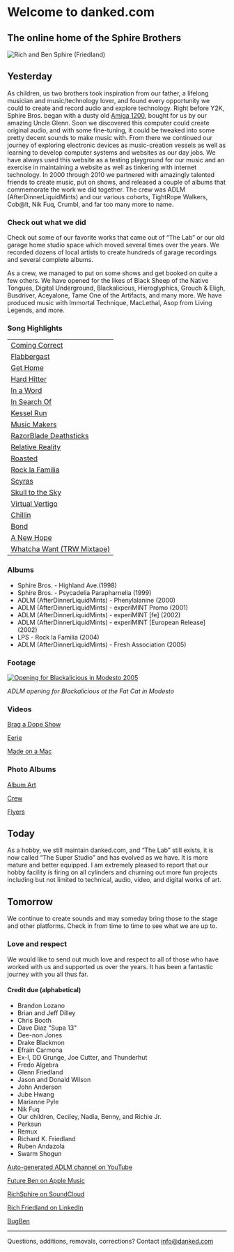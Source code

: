 # Welcome to danked.com


## The online home of the Sphire Brothers


  ![Rich and Ben Sphire (Friedland)](https://imgur.com/a/0PYaWhz)


## Yesterday

As children, us two brothers took inspiration from our father, a lifelong musician and music/technology lover, and found every opportunity we could to create and record audio and explore technology. Right before Y2K, Sphire Bros. began with a dusty old [Amiga 1200](https://en.wikipedia.org/wiki/Amiga_1200), bought for us by our amazing Uncle Glenn. Soon we discovered this computer could create original audio, and with some fine-tuning, it could be tweaked into some pretty decent sounds to make music with. From there we continued our journey of exploring electronic devices as music-creation vessels as well as learning to develop computer systems and websites as our day jobs. We have always used this website as a testing playground for our music and an exercise in maintaining a website as well as tinkering with internet technology. In 2000 through 2010 we partnered with amazingly talented friends to create music, put on shows, and released a couple of albums that commemorate the work we did together. The crew was ADLM (AfterDinnerLiquidMints) and our various cohorts, TightRope Walkers, Cob@lt, Nik Fuq, Crumbl, and far too many more to name.


### Check out what we did

Check out some of our favorite works that came out of “The Lab” or our old garage home studio space which moved several times over the years. We recorded dozens of local artists to create hundreds of garage recordings and several complete albums.

As a crew, we managed to put on some shows and get booked on quite a few others. We have opened for the likes of Black Sheep of the Native Tongues, Digital Underground, Blackalicious, Hieroglyphics, Grouch & Eligh, Busdriver, Aceyalone, Tame One of the Artifacts, and many more. We have produced music with Immortal Technique, MacLethal, Asop from Living Legends, and more. 


### Song Highlights


<table>
  <tr>
   <td><a href="https://soundcloud.com/richsphire/coming-correct?si=e8aab33ccc84411abb4cd96bfa671e0c&utm_source=clipboard&utm_medium=text&utm_campaign=social_sharing">Coming Correct</a>
   </td>
  </tr>
  <tr>
   <td><a href="https://youtu.be/wtWQAneP7aQ?si=DdgW8ajzZefdCjpT">Flabbergast</a>
   </td>
  </tr>
  <tr>
   <td><a href="https://youtu.be/r0kWLJLmsbc?si=I2VmgxsFZwJ0MkEY">Get Home</a>
   </td>
  </tr>
  <tr>
   <td><a href="https://youtu.be/FtEZyrdI42o?si=VKGcY1GRcEbV0Qjr">Hard Hitter</a>
   </td>
  </tr>
  <tr>
   <td><a href="https://youtu.be/hsD9CPUAO_M?si=iZnj2zlhYZjotW3g">In a Word</a>
   </td>
  </tr>
  <tr>
   <td><a href="https://youtu.be/cNqoPFNYjLs?si=QSbPPiZUzVCRoSyp">In Search Of</a>
   </td>
  </tr>
  <tr>
   <td><a href="https://youtu.be/TAG0SFFQeOo?si=RKYPqmQpNsZkt04u">Kessel Run</a>
   </td>
  </tr>
  <tr>
   <td><a href="https://youtu.be/Hp11KAZF6n0?si=KiDbYCii60aj1H0y">Music Makers</a>
   </td>
  </tr>
  <tr>
   <td><a href="https://youtu.be/bbCrRmwGETk?si=MLSm_jZ9_DpwX_0s">RazorBlade Deathsticks</a>
   </td>
  </tr>
  <tr>
   <td><a href="https://youtu.be/H20H4ZMlRAU?si=cFKTltMtGmMle7ru">Relative Reality</a>
   </td>
  </tr>
  <tr>
   <td><a href="https://youtu.be/hUyekTAFv_I?si=-Od7D-Ungv-gxi2S">Roasted</a>
   </td>
  </tr>
  <tr>
   <td><a href="https://soundcloud.com/richsphire/rock-la-familia?si=7d039ba5d87e44a09d564b5a17e00d0a&utm_source=clipboard&utm_medium=text&utm_campaign=social_sharing">Rock la Familia</a>
   </td>
  </tr>
  <tr>
   <td><a href="https://youtu.be/2cC0ZlQby3M?si=4GB1H8dhLWZle5qU">Scyras</a>
   </td>
  </tr>
  <tr>
   <td><a href="https://youtu.be/iFAtsSebsTI?si=s_lXctzkss3z3A59">Skull to the Sky</a>
   </td>
  </tr>
  <tr>
   <td><a href="https://youtu.be/tsSDEwmfQV8?si=XEiOC3_yg_jBqi3K">Virtual Vertigo</a>
   </td>
  </tr>
  <tr>
   <td><a href="https://soundcloud.com/richsphire/chillin?si=9cbed20da97d47cd9ea9eb21d8df448f&utm_source=clipboard&utm_medium=text&utm_campaign=social_sharing">Chillin</a>
   </td>
  </tr>
  <tr>
   <td><a href="https://soundcloud.com/richsphire/bond?si=0219e51d99854d96b0eafb9a58a57f65&utm_source=clipboard&utm_medium=text&utm_campaign=social_sharing">Bond</a>
   </td>
  </tr>
  <tr>
   <td><a href="https://soundcloud.com/richsphire/a-new-hope?si=af2a391384e34038a1aef8a253309ed8&utm_source=clipboard&utm_medium=text&utm_campaign=social_sharing">A New Hope</a>
   </td>
  </tr>
  <tr>
   <td><a href="https://soundcloud.com/richsphire/whatcha-want?si=9aa25c0d057c4d83b73eb1ed2dce61e9&utm_source=clipboard&utm_medium=text&utm_campaign=social_sharing">Whatcha Want (TRW Mixtape)</a>
   </td>
  </tr>
</table>



### Albums



* Sphire Bros. - Highland Ave.(1998)
* Sphire Bros. - Psycadelia Parapharnelia (1999)
* ADLM (AfterDinnerLiquidMints) - Phenylalanine (2000)
* ADLM (AfterDinnerLiquidMints) - experiMINT Promo (2001)
* ADLM (AfterDinnerLiquidMints) - experiMINT [fe] (2002)
* ADLM (AfterDinnerLiquidMints) - experiMINT [European Release] (2002)
* LPS - Rock la Familia (2004)
* ADLM (AfterDinnerLiquidMints) - Fresh Association (2005)


### Footage

[![Opening for Blackalicious in Modesto 2005](https://scontent.fsac1-1.fna.fbcdn.net/v/t1.18169-9/1913528_343983315159_1061453_n.jpg?_nc_cat=101&ccb=1-7&_nc_sid=4dc865&_nc_ohc=PdSTEZOUDssAX-l6gwO&_nc_ht=scontent.fsac1-1.fna&oh=00_AfB7TNnhgUHgnNJM5o6m_tHIVgmAdFN2weRGWizHzIeWIw&oe=655BC528)](https://youtu.be/szT2kjjhndU?si=vExAZlHle7-4PG0O)

*ADLM opening for Blackalicious at the Fat Cat in Modesto*


### Videos

[Brag a Dope Show](https://youtu.be/r5yr2QGhPXc?si=rvWv9YydhD_TCF9I)

[Eerie](https://youtu.be/IqYuP5Il3ig?si=5IBOn9pXeiGPeQIq)

[Made on a Mac](https://youtu.be/ZXDHPdCYmCc?si=BkSNth8vJm7-pj0l)


### Photo Albums

[Album Art](https://drive.google.com/drive/folders/1GoF4MW2KnS-zG5XDGMf8A8P3uK55Z4lL)

[Crew](https://drive.google.com/drive/folders/1v7H6UJ9nwqig3hO10HgY4KV-QC0y572E)

[Flyers](https://drive.google.com/drive/folders/1cmQCIRnoB6cuVcJOEeLPIn3a8bKpKhy-)


## Today

As a hobby, we still maintain danked.com, and “The Lab” still exists, it is now called “The Super Studio” and has evolved as we have. It is more mature and better equipped. I am extremely pleased to report that our hobby facility is firing on all cylinders and churning out more fun projects including but not limited to technical, audio, video, and digital works of art.


## Tomorrow

We continue to create sounds and may someday bring those to the stage and other platforms. Check in from time to time to see what we are up to.


### Love and respect

We would like to send out much love and respect to all of those who have worked with us and supported us over the years. It has been a fantastic journey with you all thus far.


#### Credit due (alphabetical)



* Brandon Lozano
* Brian and Jeff Dilley
* Chris Booth
* Dave Diaz "Supa 13"
* Dee-non Jones
* Drake Blackmon
* Efrain Carmona
* Ex-I, DD Grunge, Joe Cutter, and Thunderhut
* Fredo Algebra
* Glenn Friedland
* Jason and Donald Wilson
* John Anderson
* Jube Hwang
* Marianne Pyle
* Nik Fuq
* Our children, Ceciley, Nadia, Benny, and Richie Jr.
* Perksun
* Remux
* Richard K. Friedland
* Ruben Andazola
* Swarm Shogun

[Auto-generated ADLM channel on YouTube](https://www.youtube.com/channel/UC7_ziLg3Vw4zjst09sEXGVQ)

[Future Ben on Apple Music](https://music.apple.com/us/artist/future-ben/1600778673)

[RichSphire on SoundCloud](https://soundcloud.com/richsphire)

[Rich Friedland on LinkedIn](https://www.linkedin.com/in/rfriedland/)

[BugBen](https://buggen.com)


---

Questions, additions, removals, corrections? Contact [info@danked.com](mailto:info@danked.com?subject=Feedback)

